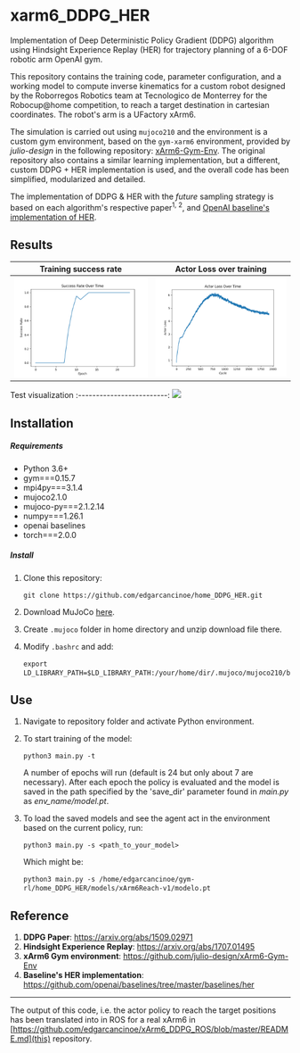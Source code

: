 # xarm6_DDPG_HER
Implementation of Deep Deterministic Policy Gradient (DDPG) algorithm using Hindsight Experience Replay (HER) for trajectory planning of a 6-DOF robotic arm OpenAI gym.

This repository contains the training code, parameter configuration, and a working model to compute inverse kinematics for a custom robot designed by the Roborregos Robotics team at Tecnologico de Monterrey for the Robocup@home competition, to reach a target destination in cartesian coordinates. The robot's arm is a UFactory xArm6.

The simulation is carried out using ```mujoco210``` and the environment is a custom gym environment, based on the ```gym-xarm6``` environment, provided by _julio-design_ in the following repository: [xArm6-Gym-Env](https://github.com/julio-design/xArm6-Gym-Env). The original repository also contains a similar learning implementation, but a different, custom DDPG + HER implementation is used, and the overall code has been simplified, modularized and detailed.

The implementation of DDPG & HER with the _future_ sampling strategy is based on each algorithm's respective paper<sup>1, 2</sup>, and [OpenAI baseline's implementation of HER](https://github.com/openai/baselines/tree/master/baselines/her).

## Results

Training success rate            |  Actor Loss over training
:-------------------------:|:-------------------------:
![](https://github.com/edgarcancinoe/home_DDPG_HER/blob/master/success_rate.png) |  ![](https://github.com/edgarcancinoe/home_DDPG_HER/blob/master/actor_loss.png)

Test visualization
:-------------------------:
![](https://github.com/edgarcancinoe/home_DDPG_HER/blob/master/results.gif) 

## Installation
 
##### Requirements
* Python 3.6+
* gym===0.15.7
* mpi4py===3.1.4
* mujoco2.1.0
* mujoco-py===2.1.2.14
* numpy===1.26.1
* openai baselines
* torch===2.0.0

##### Install
1. Clone this repository:
   ```
   git clone https://github.com/edgarcancinoe/home_DDPG_HER.git
   ```
   
3. Download MuJoCo [here](https://github.com/openai/mujoco-py#install-mujoco).
   
5. Create ```.mujoco``` folder in home directory and unzip download file there.
   
7. Modify ```.bashrc``` and add:
   ```
   export LD_LIBRARY_PATH=$LD_LIBRARY_PATH:/your/home/dir/.mujoco/mujoco210/bin
   ```
   
## Use
1. Navigate to repository folder and activate Python environment.
2. To start training of the model:
   ```
   python3 main.py -t
   ```
   A number of epochs will run (default is 24 but only about 7 are necessary). After each epoch the policy is evaluated and the model is saved in the path specified by the 'save_dir' parameter found in _main.py_ as _env_name/model.pt_.

3. To load the saved models and see the agent act in the environment based on the current policy, run:
   ```
   python3 main.py -s <path_to_your_model>
   ```

   Which might be:
   ```
   python3 main.py -s /home/edgarcancinoe/gym-rl/home_DDPG_HER/models/xArm6Reach-v1/modelo.pt
   ```
  
## Reference
1. **DDPG Paper**: <a>https://arxiv.org/abs/1509.02971</a>
2. **Hindsight Experience Replay**: https://arxiv.org/abs/1707.01495
3. **xArm6 Gym environment**: https://github.com/julio-design/xArm6-Gym-Env
4. **Baseline's HER implementation**: https://github.com/openai/baselines/tree/master/baselines/her
---
The output of this code, i.e. the actor policy to reach the target positions has been translated into in ROS for a real xArm6 in [https://github.com/edgarcancinoe/xArm6_DDPG_ROS/blob/master/README.md](this) repository.
